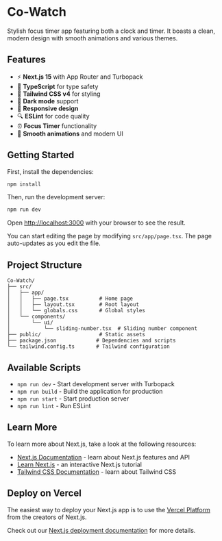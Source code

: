 # Co-Watch

Stylish focus timer app featuring both a clock and timer. It boasts a clean, modern design with smooth animations and various themes.

## Features

- ⚡ **Next.js 15** with App Router and Turbopack
- 🔷 **TypeScript** for type safety
- 🎨 **Tailwind CSS v4** for styling
- 🌙 **Dark mode** support
- 📱 **Responsive design**
- 🔍 **ESLint** for code quality
- ⏰ **Focus Timer** functionality
- 🎨 **Smooth animations** and modern UI

## Getting Started

First, install the dependencies:

```bash
npm install
```

Then, run the development server:

```bash
npm run dev
```

Open [http://localhost:3000](http://localhost:3000) with your browser to see the result.

You can start editing the page by modifying `src/app/page.tsx`. The page auto-updates as you edit the file.

## Project Structure

```
Co-Watch/
├── src/
│   ├── app/
│   │   ├── page.tsx          # Home page
│   │   ├── layout.tsx        # Root layout
│   │   └── globals.css       # Global styles
│   └── components/
│       └── ui/
│           └── sliding-number.tsx  # Sliding number component
├── public/                   # Static assets
├── package.json             # Dependencies and scripts
└── tailwind.config.ts       # Tailwind configuration
```

## Available Scripts

- `npm run dev` - Start development server with Turbopack
- `npm run build` - Build the application for production
- `npm run start` - Start production server
- `npm run lint` - Run ESLint

## Learn More

To learn more about Next.js, take a look at the following resources:

- [Next.js Documentation](https://nextjs.org/docs) - learn about Next.js features and API
- [Learn Next.js](https://nextjs.org/learn) - an interactive Next.js tutorial
- [Tailwind CSS Documentation](https://tailwindcss.com/docs) - learn about Tailwind CSS

## Deploy on Vercel

The easiest way to deploy your Next.js app is to use the [Vercel Platform](https://vercel.com/new?utm_medium=default-template&filter=next.js&utm_source=create-next-app&utm_campaign=create-next-app-readme) from the creators of Next.js.

Check out our [Next.js deployment documentation](https://nextjs.org/docs/app/building-your-application/deploying) for more details.
